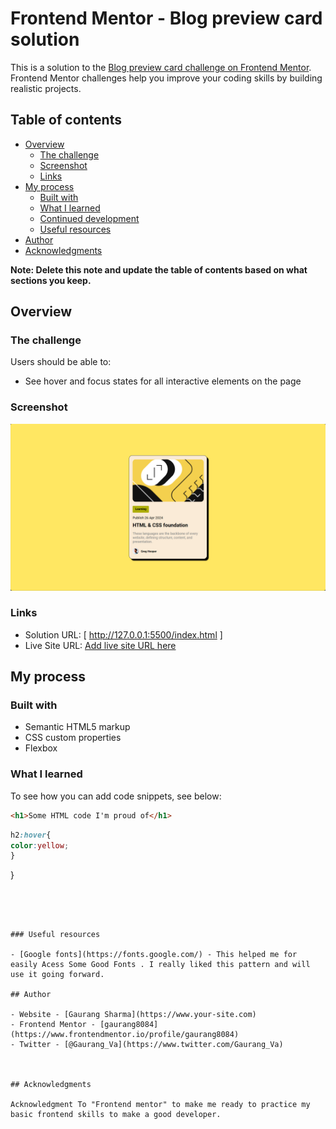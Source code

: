 # Frontend Mentor - Blog preview card solution

This is a solution to the [Blog preview card challenge on Frontend Mentor](https://www.frontendmentor.io/challenges/blog-preview-card-ckPaj01IcS). Frontend Mentor challenges help you improve your coding skills by building realistic projects. 

## Table of contents

- [Overview](#overview)
  - [The challenge](#the-challenge)
  - [Screenshot](#screenshot)
  - [Links](#links)
- [My process](#my-process)
  - [Built with](#built-with)
  - [What I learned](#what-i-learned)
  - [Continued development](#continued-development)
  - [Useful resources](#useful-resources)
- [Author](#author)
- [Acknowledgments](#acknowledgments)

**Note: Delete this note and update the table of contents based on what sections you keep.**

## Overview

### The challenge

Users should be able to:

- See hover and focus states for all interactive elements on the page

### Screenshot

![](/design/Screenshot%202024-04-26%20193904.png)

### Links

- Solution URL: [ http://127.0.0.1:5500/index.html ]
- Live Site URL: [Add live site URL here](https://your-live-site-url.com)

## My process

### Built with

- Semantic HTML5 markup
- CSS custom properties
- Flexbox

### What I learned

To see how you can add code snippets, see below:

```html
<h1>Some HTML code I'm proud of</h1>
```
```css
h2:hover{
color:yellow;
}
```
}
```




### Useful resources

- [Google fonts](https://fonts.google.com/) - This helped me for easily Acess Some Good Fonts . I really liked this pattern and will use it going forward.

## Author

- Website - [Gaurang Sharma](https://www.your-site.com)
- Frontend Mentor - [gaurang8084](https://www.frontendmentor.io/profile/gaurang8084)
- Twitter - [@Gaurang_Va](https://www.twitter.com/Gaurang_Va)



## Acknowledgments

Acknowledgment To "Frontend mentor" to make me ready to practice my basic frontend skills to make a good developer.


